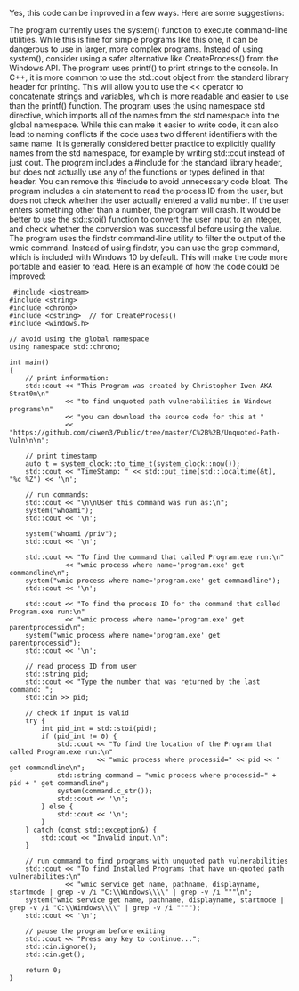 Yes, this code can be improved in a few ways. Here are some suggestions:

The program currently uses the system() function to execute command-line utilities. While this is fine for simple programs like this one, it can be dangerous to use in larger, more complex programs. Instead of using system(), consider using a safer alternative like CreateProcess() from the Windows API.
The program uses printf() to print strings to the console. In C++, it is more common to use the std::cout object from the <iostream> standard library header for printing. This will allow you to use the << operator to concatenate strings and variables, which is more readable and easier to use than the printf() function.
The program uses the using namespace std directive, which imports all of the names from the std namespace into the global namespace. While this can make it easier to write code, it can also lead to naming conflicts if the code uses two different identifiers with the same name. It is generally considered better practice to explicitly qualify names from the std namespace, for example by writing std::cout instead of just cout.
The program includes a #include for the <cstdlib> standard library header, but does not actually use any of the functions or types defined in that header. You can remove this #include to avoid unnecessary code bloat.
The program includes a cin statement to read the process ID from the user, but does not check whether the user actually entered a valid number. If the user enters something other than a number, the program will crash. It would be better to use the std::stoi() function to convert the user input to an integer, and check whether the conversion was successful before using the value.
The program uses the findstr command-line utility to filter the output of the wmic command. Instead of using findstr, you can use the grep command, which is included with Windows 10 by default. This will make the code more portable and easier to read.
Here is an example of how the code could be improved:
```
 #include <iostream>
#include <string>
#include <chrono>
#include <cstring>  // for CreateProcess()
#include <windows.h>

// avoid using the global namespace
using namespace std::chrono;

int main()
{
    // print information:
    std::cout << "This Program was created by Christopher Iwen AKA Strat0m\n"
              << "to find unquoted path vulnerabilities in Windows programs\n"
              << "you can download the source code for this at "
              << "https://github.com/ciwen3/Public/tree/master/C%2B%2B/Unquoted-Path-Vuln\n\n";
    
    // print timestamp
    auto t = system_clock::to_time_t(system_clock::now());
    std::cout << "TimeStamp: " << std::put_time(std::localtime(&t), "%c %Z") << '\n';

    // run commands:
    std::cout << "\n\nUser this command was run as:\n";
    system("whoami");
    std::cout << '\n';
    
    system("whoami /priv");
    std::cout << '\n';
    
    std::cout << "To find the command that called Program.exe run:\n"
              << "wmic process where name='program.exe' get commandline\n";
    system("wmic process where name='program.exe' get commandline");
    std::cout << '\n';
    
    std::cout << "To find the process ID for the command that called Program.exe run:\n"
              << "wmic process where name='program.exe' get parentprocessid\n";
    system("wmic process where name='program.exe' get parentprocessid");
    std::cout << '\n';
    
    // read process ID from user
    std::string pid;
    std::cout << "Type the number that was returned by the last command: ";
    std::cin >> pid;

    // check if input is valid
    try {
        int pid_int = std::stoi(pid);
        if (pid_int != 0) {
            std::cout << "To find the location of the Program that called Program.exe run:\n"
                      << "wmic process where processid=" << pid << " get commandline\n";
            std::string command = "wmic process where processid=" + pid + " get commandline";
            system(command.c_str());
            std::cout << '\n';
        } else {
            std::cout << '\n';
        }
    } catch (const std::exception&) {
        std::cout << "Invalid input.\n";
    }

    // run command to find programs with unquoted path vulnerabilities
    std::cout << "To find Installed Programs that have un-quoted path vulnerabilites:\n"
              << "wmic service get name, pathname, displayname, startmode | grep -v /i "C:\\Windows\\\\" | grep -v /i """\n";
    system("wmic service get name, pathname, displayname, startmode | grep -v /i "C:\\Windows\\\\" | grep -v /i """");
    std::cout << '\n';

    // pause the program before exiting
    std::cout << "Press any key to continue...";
    std::cin.ignore();
    std::cin.get();

    return 0;
}
```
  
  
  
  
  
  
  

